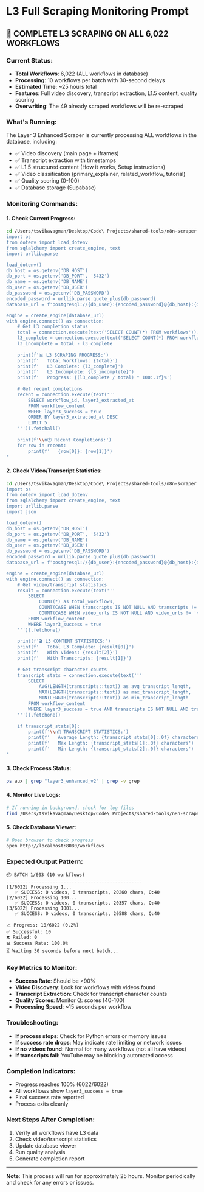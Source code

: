 # L3 Full Scraping Monitoring Prompt

## 🚀 COMPLETE L3 SCRAPING ON ALL 6,022 WORKFLOWS

### **Current Status:**
- **Total Workflows**: 6,022 (ALL workflows in database)
- **Processing**: 10 workflows per batch with 30-second delays
- **Estimated Time**: ~25 hours total
- **Features**: Full video discovery, transcript extraction, L1.5 content, quality scoring
- **Overwriting**: The 49 already scraped workflows will be re-scraped

### **What's Running:**
The Layer 3 Enhanced Scraper is currently processing ALL workflows in the database, including:
- ✅ Video discovery (main page + iframes)
- ✅ Transcript extraction with timestamps
- ✅ L1.5 structured content (How it works, Setup instructions)
- ✅ Video classification (primary_explainer, related_workflow, tutorial)
- ✅ Quality scoring (0-100)
- ✅ Database storage (Supabase)

### **Monitoring Commands:**

#### 1. **Check Current Progress:**
```bash
cd /Users/tsvikavagman/Desktop/Code\ Projects/shared-tools/n8n-scraper && python -c "
import os
from dotenv import load_dotenv
from sqlalchemy import create_engine, text
import urllib.parse

load_dotenv()
db_host = os.getenv('DB_HOST')
db_port = os.getenv('DB_PORT', '5432')
db_name = os.getenv('DB_NAME')
db_user = os.getenv('DB_USER')
db_password = os.getenv('DB_PASSWORD')
encoded_password = urllib.parse.quote_plus(db_password)
database_url = f'postgresql://{db_user}:{encoded_password}@{db_host}:{db_port}/{db_name}'

engine = create_engine(database_url)
with engine.connect() as connection:
    # Get L3 completion status
    total = connection.execute(text('SELECT COUNT(*) FROM workflows')).scalar()
    l3_complete = connection.execute(text('SELECT COUNT(*) FROM workflows WHERE layer3_success = true')).scalar()
    l3_incomplete = total - l3_complete
    
    print(f'📊 L3 SCRAPING PROGRESS:')
    print(f'   Total Workflows: {total}')
    print(f'   L3 Complete: {l3_complete}')
    print(f'   L3 Incomplete: {l3_incomplete}')
    print(f'   Progress: {(l3_complete / total) * 100:.1f}%')
    
    # Get recent completions
    recent = connection.execute(text('''
        SELECT workflow_id, layer3_extracted_at 
        FROM workflow_content 
        WHERE layer3_success = true 
        ORDER BY layer3_extracted_at DESC 
        LIMIT 5
    ''')).fetchall()
    
    print(f'\\n🕒 Recent Completions:')
    for row in recent:
        print(f'   {row[0]}: {row[1]}')
"
```

#### 2. **Check Video/Transcript Statistics:**
```bash
cd /Users/tsvikavagman/Desktop/Code\ Projects/shared-tools/n8n-scraper && python -c "
import os
from dotenv import load_dotenv
from sqlalchemy import create_engine, text
import urllib.parse
import json

load_dotenv()
db_host = os.getenv('DB_HOST')
db_port = os.getenv('DB_PORT', '5432')
db_name = os.getenv('DB_NAME')
db_user = os.getenv('DB_USER')
db_password = os.getenv('DB_PASSWORD')
encoded_password = urllib.parse.quote_plus(db_password)
database_url = f'postgresql://{db_user}:{encoded_password}@{db_host}:{db_port}/{db_name}'

engine = create_engine(database_url)
with engine.connect() as connection:
    # Get video/transcript statistics
    result = connection.execute(text('''
        SELECT 
            COUNT(*) as total_workflows,
            COUNT(CASE WHEN transcripts IS NOT NULL AND transcripts != '{}' THEN 1 END) as workflows_with_transcripts,
            COUNT(CASE WHEN video_urls IS NOT NULL AND video_urls != '{}' THEN 1 END) as workflows_with_videos
        FROM workflow_content 
        WHERE layer3_success = true
    ''')).fetchone()
    
    print(f'🎬 L3 CONTENT STATISTICS:')
    print(f'   Total L3 Complete: {result[0]}')
    print(f'   With Videos: {result[2]}')
    print(f'   With Transcripts: {result[1]}')
    
    # Get transcript character counts
    transcript_stats = connection.execute(text('''
        SELECT 
            AVG(LENGTH(transcripts::text)) as avg_transcript_length,
            MAX(LENGTH(transcripts::text)) as max_transcript_length,
            MIN(LENGTH(transcripts::text)) as min_transcript_length
        FROM workflow_content 
        WHERE layer3_success = true AND transcripts IS NOT NULL AND transcripts != '{}'
    ''')).fetchone()
    
    if transcript_stats[0]:
        print(f'\\n📝 TRANSCRIPT STATISTICS:')
        print(f'   Average Length: {transcript_stats[0]:.0f} characters')
        print(f'   Max Length: {transcript_stats[1]:.0f} characters')
        print(f'   Min Length: {transcript_stats[2]:.0f} characters')
"
```

#### 3. **Check Process Status:**
```bash
ps aux | grep "layer3_enhanced_v2" | grep -v grep
```

#### 4. **Monitor Live Logs:**
```bash
# If running in background, check for log files
find /Users/tsvikavagman/Desktop/Code\ Projects/shared-tools/n8n-scraper -name "*.log" -mmin -5
```

#### 5. **Check Database Viewer:**
```bash
# Open browser to check progress
open http://localhost:8080/workflows
```

### **Expected Output Pattern:**
```
📦 BATCH 1/603 (10 workflows)
--------------------------------------------------
[1/6022] Processing 1...
   ✅ SUCCESS: 0 videos, 0 transcripts, 20260 chars, Q:40
[2/6022] Processing 100...
   ✅ SUCCESS: 0 videos, 0 transcripts, 20357 chars, Q:40
[3/6022] Processing 1001...
   ✅ SUCCESS: 0 videos, 0 transcripts, 20588 chars, Q:40

📈 Progress: 10/6022 (0.2%)
✅ Successful: 10
❌ Failed: 0
📊 Success Rate: 100.0%
⏳ Waiting 30 seconds before next batch...
```

### **Key Metrics to Monitor:**
- **Success Rate**: Should be >90%
- **Video Discovery**: Look for workflows with videos found
- **Transcript Extraction**: Check for transcript character counts
- **Quality Scores**: Monitor Q: scores (40-100)
- **Processing Speed**: ~15 seconds per workflow

### **Troubleshooting:**
- **If process stops**: Check for Python errors or memory issues
- **If success rate drops**: May indicate rate limiting or network issues
- **If no videos found**: Normal for many workflows (not all have videos)
- **If transcripts fail**: YouTube may be blocking automated access

### **Completion Indicators:**
- Progress reaches 100% (6022/6022)
- All workflows show `layer3_success = true`
- Final success rate reported
- Process exits cleanly

### **Next Steps After Completion:**
1. Verify all workflows have L3 data
2. Check video/transcript statistics
3. Update database viewer
4. Run quality analysis
5. Generate completion report

---

**Note**: This process will run for approximately 25 hours. Monitor periodically and check for any errors or issues.

